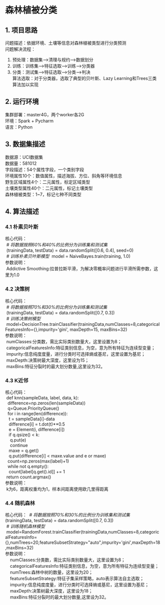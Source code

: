 # 森林植被分类
## 1. 项目思路
问题描述：依据环境、土壤等信息对森林植被类型进行分类预测  
问题解决流程：  
1.	预处理：数据集—>清理与规约—>数据划分  
2.	训练：训练集—>特征选取—>训练—>分类器  
3.	分类：测试集—>特征选取—>分类—>判决  
算法选取：对于分类器，选取了典型的贝叶斯、Lazy Learning和Trees三类算法加以实现
## 2. 运行环境
集群部署：master4G，两个worker各2G  
环境：Spark + Pycharm  
语言：Python  
## 3. 数据集描述
数据源：UCI数据集  
数据量：581012  
字段描述：54个属性字段，一个类别字段  
环境属性10个：数值属性，描述海拔、方位、斜角等环境信息  
野生区域属性4个：二元属性，标定区域类型  
土壤类型属性40个：二元属性，标记土壤类型  
森林植被类型：1~7，标记七种不同类型  
## 4. 算法描述
### 4.1 朴素贝叶斯
核心代码：  
&nbsp;*# 将数据按照60%和40%的比例分为训练集和测试集*  
&nbsp;(trainingData, testData) = data.randomSplit([0.6, 0.4], seed=0)  
&nbsp;*# 训练朴素贝叶斯模型* 
&nbsp;model = NaiveBayes.train(training, 1.0)  
参数说明：  
&nbsp;Addictive Smoothing:拉普拉斯平滑，为解决零概率问题进行平滑所需参数，这里为1.0
### 4.2 决策树
核心代码：  
&nbsp;*# 将数据按照70%和30%的比例分为训练集和测试集*  
&nbsp;(trainingData, testData) = data.randomSplit([0.7, 0.3])  
&nbsp;*# 训练决策树模型*  
&nbsp;model=DecisionTree.trainClassifier(trainingData,numClasses=8,categoricalFeaturesInfo={},impurity='gini', maxDepth=15, maxBins=32)  
参数说明：  
&nbsp;numClasses:分类数，需比实际类别数量大，这里设置为8；  
&nbsp;categoricalFeaturesInfo:特征类别信息，为空，意为所有特征为连续型变量；  
&nbsp;impurity:信息纯度度量，进行分类时可选择熵或基尼，这里设置为基尼；  
&nbsp;maxDepth:决策树最大深度，这里设为15；  
&nbsp;maxBins:特征分裂时的最大划分数量,这里设为32。
### 4.3 K近邻
核心代码：  
&nbsp;def knn(sampleData, label, data, k):  
&nbsp;&nbsp;difference=np.zeros(len(sampleData))  
&nbsp;&nbsp;q=Queue.PriorityQueue()  
&nbsp;&nbsp;for i in range(len(difference)):  
&nbsp;&nbsp;&nbsp;t = sampleData[i]-data  
&nbsp;&nbsp;&nbsp;difference[i] = t.dot(t)**0.5  
&nbsp;&nbsp;&nbsp;e = Element(i, difference[i])  
&nbsp;&nbsp;&nbsp;if q.qsize() < k:  
&nbsp;&nbsp;&nbsp;&nbsp;q.put(e)  
&nbsp;&nbsp;&nbsp;&nbsp;continue  
&nbsp;&nbsp;&nbsp;maxe = q.get()  
&nbsp;&nbsp;&nbsp;q.put(difference[i] < maxe.value and e or maxe)  
&nbsp;&nbsp;count=np.zeros(max(label)+1)  
&nbsp;&nbsp;while not q.empty():  
&nbsp;&nbsp;&nbsp;count[label[q.get().id]] += 1  
&nbsp;return count.argmax()  
参数说明：  
&nbsp;k为6，距离权重均为1，样本间距离使用欧几里得距离
### 4.4 随机森林
核心代码：
&nbsp;*# 将数据按照70%和30%的比例分为训练集和测试集*  
(trainingData, testData) = data.randomSplit([0.7, 0.3])  
&nbsp;*# 训练随机森林模型*  
&nbsp;model=RandomForest.trainClassifier(trainingData,numClasses=8,categoricalFeaturesInfo={},numTrees=20,featureSubsetStrategy="auto",impurity='gini',maxDepth=18,maxBins=32)  
参数说明：  
&nbsp;&nbsp;&nbsp;&nbsp;numClasses:分类数，需比实际类别数量大，这里设置为8；  
&nbsp;&nbsp;&nbsp;&nbsp;categoricalFeaturesInfo:特征类别信息，为空，意为所有特征为连续型变量；  
&nbsp;&nbsp;&nbsp;&nbsp;numTrees:森林中树的数量，这里设为20；  
&nbsp;&nbsp;&nbsp;&nbsp;featureSubsetStrategy:特征子集采样策略，auto表示算法自主选取；  
&nbsp;&nbsp;&nbsp;&nbsp;impurity:信息纯度度量，进行分类时可选择熵或基尼，这里设置为基尼；  
&nbsp;&nbsp;&nbsp;&nbsp;maxDepth:决策树最大深度，这里设为18；  
&nbsp;&nbsp;&nbsp;&nbsp;maxBins:特征分裂时的最大划分数量,这里设为32。  

